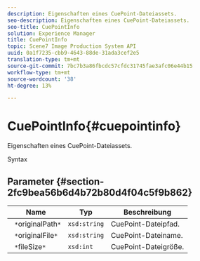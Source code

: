 ```yaml
---
description: Eigenschaften eines CuePoint-Dateiassets.
seo-description: Eigenschaften eines CuePoint-Dateiassets.
seo-title: CuePointInfo
solution: Experience Manager
title: CuePointInfo
topic: Scene7 Image Production System API
uuid: 0a1f7235-cbb9-4643-88de-31ada3cef2e5
translation-type: tm+mt
source-git-commit: 7bc7b3a86fbcdc57cfdc31745fae3afc06e44b15
workflow-type: tm+mt
source-wordcount: '38'
ht-degree: 13%

---
```



# CuePointInfo{#cuepointinfo}

Eigenschaften eines CuePoint-Dateiassets.

Syntax

## Parameter {#section-2fc9bea56b6d4b72b80d4f04c5f9b862}

| Name | Typ | Beschreibung |
|---|---|---|
| ` *`originalPath`*` | `xsd:string` | CuePoint-Dateipfad. |
| ` *`originalFile`*` | `xsd:string` | CuePoint-Dateiname. |
| ` *`fileSize`*` | `xsd:int` | CuePoint-Dateigröße. |

